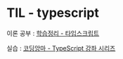 # TIL - typescript

이론 공부 : [학습정리 - 타입스크립트](https://nagyeongpark.notion.site/1e57a3ae066b453d825304231f98e0d4)

실습 : [코딩앙마 - TypeScript 강좌 시리즈](https://www.youtube.com/watch?v=5oGAkQsGWkc&list=PLZKTXPmaJk8KhKQ_BILr1JKCJbR0EGlx0)

